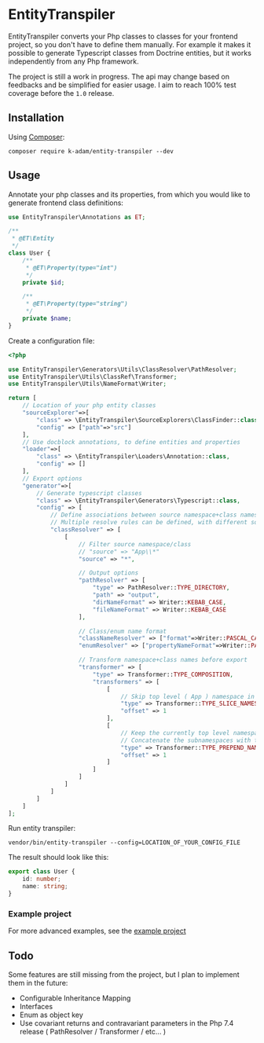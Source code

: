 
# EntityTranspiler

EntityTranspiler converts your Php classes to classes for your frontend project, so you don't have to define them manually. For example it makes it possible to generate Typescript classes from Doctrine entities, but it works independently from any Php framework.

The project is still a work in progress. The api may change based on feedbacks and be simplified for easier usage. I aim to reach 100% test coverage before the `1.0` release.

## Installation

Using [Composer](http://getcomposer.org/):

```
composer require k-adam/entity-transpiler --dev
```
## Usage

Annotate your php classes and its properties, from which you would like to generate frontend class definitions:

```php
use EntityTranspiler\Annotations as ET;

/**
 * @ET\Entity
 */
class User {
    /**
     * @ET\Property(type="int")
     */
    private $id;

  	/**
     * @ET\Property(type="string")
  	 */
  	private $name;
}
```

Create a configuration file:

```php
<?php

use EntityTranspiler\Generators\Utils\ClassResolver\PathResolver;
use EntityTranspiler\Utils\ClassRef\Transformer;
use EntityTranspiler\Utils\NameFormat\Writer;

return [
    // Location of your php entity classes
    "sourceExplorer"=>[
        "class" => \EntityTranspiler\SourceExplorers\ClassFinder::class,
        "config" => ["path"=>"src"]
    ],
    // Use docblock annotations, to define entities and properties
    "loader"=>[
        "class" => \EntityTranspiler\Loaders\Annotation::class,
        "config" => []
    ],
    // Export options
    "generator"=>[
        // Generate typescript classes
        "class" => \EntityTranspiler\Generators\Typescript::class,
        "config" => [
            // Define associations between source namespace+class names, and the target namespace+class names
            // Multiple resolve rules can be defined, with different sources
            "classResolver" => [
                [
                    // Filter source namespace/class
                    // "source" => "App\\*"
                    "source" => "*",

                    // Output options
                    "pathResolver" => [
                        "type" => PathResolver::TYPE_DIRECTORY,
                        "path" => "output",
                        "dirNameFormat" => Writer::KEBAB_CASE,
                        "fileNameFormat" => Writer::KEBAB_CASE
                    ],

                    // Class/enum name format
                    "classNameResolver" => ["format"=>Writer::PASCAL_CASE],
                    "enumResolver" => ["propertyNameFormat"=>Writer::PASCAL_CASE],

                    // Transform namespace+class names before export
                    "transformer" => [
                        "type" => Transformer::TYPE_COMPOSITION,
                        "transformers" => [
                            [
                                // Skip top level ( App ) namespace in path
                                "type" => Transformer::TYPE_SLICE_NAMESPACE,
                                "offset" => 1
                            ],
                            [
                                // Keep the currently top level namespaces: Shop/Ticketing (offset:1)
                                // Concatenate the subnamespaces with the classnames ( Shop\Cart\Entry -> Shop\CartEntry )
                                "type" => Transformer::TYPE_PREPEND_NAMESPACE,
                                "offset" => 1
                            ]
                        ]
                    ]
                ]
            ]
        ]
    ]
];
```

Run entity transpiler:

```
vendor/bin/entity-transpiler --config=LOCATION_OF_YOUR_CONFIG_FILE
```

The result should look like this:

```typescript
export class User {
	id: number;
	name: string;
}
```

### Example project

For more advanced examples, see the [example project](https://github.com/K-Adam/php-entity-transpiler-examples)

## Todo

Some features are still missing from the project, but I plan to implement them in the future:

- Configurable Inheritance Mapping
- Interfaces
- Enum as object key
- Use covariant returns and contravariant parameters in the Php 7.4 release ( PathResolver / Transformer / etc... )
